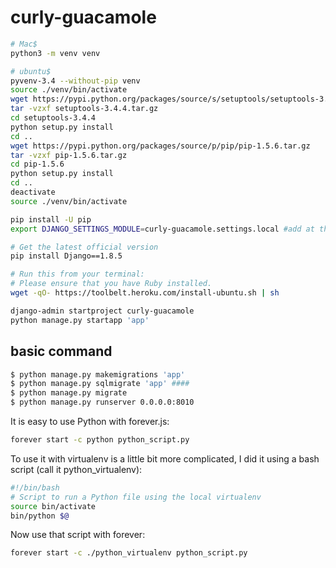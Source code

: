 # curly-guacamole

``` bash
# Mac$
python3 -m venv venv
```

``` bash
# ubuntu$
pyvenv-3.4 --without-pip venv
source ./venv/bin/activate
wget https://pypi.python.org/packages/source/s/setuptools/setuptools-3.4.4.tar.gz
tar -vzxf setuptools-3.4.4.tar.gz
cd setuptools-3.4.4
python setup.py install
cd ..
wget https://pypi.python.org/packages/source/p/pip/pip-1.5.6.tar.gz
tar -vzxf pip-1.5.6.tar.gz
cd pip-1.5.6
python setup.py install
cd ..
deactivate
source ./venv/bin/activate
```

``` bash
pip install -U pip
export DJANGO_SETTINGS_MODULE=curly-guacamole.settings.local #add at the last line
```

``` bash
# Get the latest official version
pip install Django==1.8.5
```

``` bash
# Run this from your terminal:
# Please ensure that you have Ruby installed.
wget -qO- https://toolbelt.heroku.com/install-ubuntu.sh | sh
```

``` bash
django-admin startproject curly-guacamole
python manage.py startapp 'app'
```

## basic command

``` bash
$ python manage.py makemigrations 'app'
$ python manage.py sqlmigrate 'app' ####
$ python manage.py migrate
$ python manage.py runserver 0.0.0.0:8010
```

It is easy to use Python with forever.js:

``` bash
forever start -c python python_script.py
```

To use it with virtualenv is a little bit more complicated, I did it using a bash script (call it python_virtualenv):

``` bash
#!/bin/bash
# Script to run a Python file using the local virtualenv
source bin/activate
bin/python $@
```

Now use that script with forever:

``` bash
forever start -c ./python_virtualenv python_script.py
```
